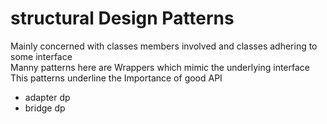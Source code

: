 # structural Design Patterns
Mainly concerned with classes members involved and classes adhering to some  interface  
Manny patterns here are Wrappers which mimic the underlying interface
This patterns underline the Importance of good API 
* adapter dp
* bridge dp